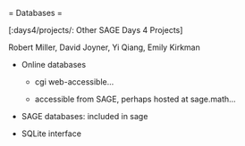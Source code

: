 = Databases =

[:days4/projects/: Other SAGE Days 4 Projects]

Robert Miller, David Joyner, Yi Qiang, Emily Kirkman

 * Online databases

   * cgi web-accessible...

   * accessible from SAGE, perhaps hosted at sage.math...

 * SAGE databases: included in sage

 * SQLite interface
